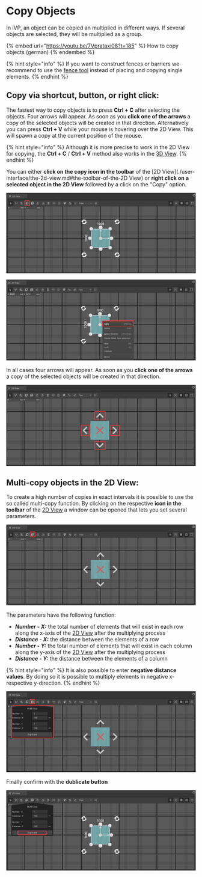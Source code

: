 # Copy Objects

In iVP, an object can be copied an multiplied in different ways. If several objects are selected, they will be multiplied as a group.

{% embed url="https://youtu.be/7Vprataxi08?t=185" %}
How to copy objects (german)
{% endembed %}

{% hint style="info" %}
If you want to construct fences or barriers we recommend to use the [fence tool](./advanced-tools/fence-tool.md) instead of placing and copying single elements.
{% endhint %}

## Copy via shortcut, button,  or right click:

The fastest way to copy objects is to press **Ctrl + C** after selecting the objects. Four arrows will appear. As soon as you **click one of the arrows** a copy of the selected objects will be created in that direction. Alternatively you can press **Ctrl + V** while your mouse is hovering over the 2D View. This will spawn a copy at the current position of the mouse.

{% hint style="info" %}
Although it is more precise to work in the 2D View for copying, the **Ctrl + C** / **Ctrl + V** method also works in the [3D View](./user-interface/the-3d-view.md).
{% endhint %}

You can either **click on the copy icon in the toolbar** of the [2D View](./user-interface/the-2d-view.md#the-toolbar-of-the-2D View) or **right click on a selected object in the 2D View** followed by a click on the "Copy" option.

![](../../.gitbook/assets/iVP_Planning_ObjectInteraction_CopyIcon.png)

![](../../.gitbook/assets/iVP_Planning_ObjectInteraction_CopyLeftClickMenu.png)

In all cases four arrows will appear. As soon as you **click one of the arrows** a copy of the selected objects will be created in that direction.&#x20;

![](../../.gitbook/assets/iVP_Planning_ObjectInteraction_CopyDirection.png)

## Multi-copy objects in the 2D View:

To create a high number of copies in exact intervals it is possible to use the so called multi-copy function. By clicking on the respective **icon in the toolbar** of the [2D View](./user-interface/the-2d-view.md) a window can be opened that lets you set several parameters.

![](../../.gitbook/assets/iVP_Planning_ObjectInteraction_CopyMultiCopy.png)

The parameters have the following function:

* _**Number - X:**_ the total number of elements that will exist in each row along the x-axis of the [2D View](./user-interface/the-2d-view.md) after the multiplying process
* _**Distance - X:**_ the distance between the elements of a row
* _**Number - Y:**_ the total number of elements that will exist in each column along the y-axis of the [2D View](./user-interface/the-2d-view.md) after the multiplying process
* _**Distance - Y:**_ the distance between the elements of a column

{% hint style="info" %}
It is also possible to enter **negative distance values**. By doing so it is possible to multiply elements in negative x- respective y-direction.
{% endhint %}

![](../../.gitbook/assets/iVP_Planning_ObjectInteraction_CopyMultiCopyMenu.png)

Finally confirm with the **dublicate button**

![](../../.gitbook/assets/iVP_Planning_ObjectInteraction_CopyMultiCopyDublicateButton.png)